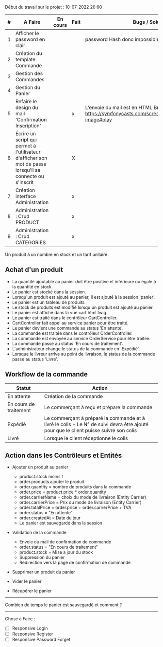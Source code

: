 Début du travail sur le projet : 10-07-2022 20:00

| #   | A Faire                                                                                                    | En cours | Fait | Bugs / Solution                                                                                    | Abandonné |
|-----|------------------------------------------------------------------------------------------------------------|----------|------|----------------------------------------------------------------------------------------------------|-----------|
| 1   | Afficher le password en clair                                                                              |          |      | password Hash donc impossible de l'afficher                                                        | X         |
| 2   | Création du template Commande                                                                              |          |      |                                                                                                    |           |
| 3   | Gestion des Commandes                                                                                      |          |      |                                                                                                    |           |
| 4   | Gestion du Panier                                                                                          |          |      |                                                                                                    |           |
| 5   | Refaire le design du mail 'Confirmation Inscription'                                                       |          | x    | L'envoie du mail est en HTML Brut / https://symfonycasts.com/screencast/mailer/embedded-image#play |           |
| 6   | Écrire un script qui permet à l'utilisateur d'afficher son mot de passe lorsqu'il se connecte ou s'inscrit |          | X    |                                                                                                    |           |    
| 7   | Création interface Administration                                                                          |          | x    |                                                                                                    |           |
| 8   | Administration : Crud PRODUCT                                                                              |          | x    |                                                                                                    |           |
| 9   | Administration : Crud CATEGORIES                                                                           |          | x    |                                                                                                    |           |

Un produit à un nombre en stock et un tarif unitaire

## Achat d'un produit

- La quantité ajoutable au panier doit être positive et inférieure ou égale à la quantité en stock.
- Le panier est stocké dans la session.
- Lorsqu'un produit est ajouté au panier, il est ajouté à la session 'panier'.
- Le panier est un tableau de produits.
- Le stock de produits est modifié lorsqu'un produit est ajouté au panier.
- Le panier est affiché dans la vue cart.html.twig.
- Le panier est traité dans le contrôleur CartController.
- CartController fait appel au service panier pour être traité.
- Le panier devient une commande au status 'En attente'.
- La commande est traitée dans le contrôleur OrderController.
- La commande est envoyée au service OrderService pour être traitée.
- La commande passe au status 'En cours de traitement'.
- L'administrateur change le status de la commande en 'Expédié'.
- Lorsque le livreur arrive au point de livraison, le status de la commande passe au status 'Livré'.

## Workflow de la commande

| Statut                 | Action                                                                                                                                |
|------------------------|---------------------------------------------------------------------------------------------------------------------------------------|
| En attente             | Création de la commande                                                                                                               |
| En cours de traitement | Le commerçant à reçu et prépare la commande                                                                                           |
| Expédié                | Le commerçant à préparé la commande et à livré le colis - Le N° de suivi devra être ajouté pour que le client puisse suivre son colis |
| Livré                  | Lorsque le client réceptionne le colis                                                                                                |

## Action dans les Contrôleurs et Entités

- Ajouter un produit au panier
    - product.stock moins 1
    - order.products ajouter le produit
    - order.quantity = nombre de produits dans la commande
    - order.price = product.price * order.quantity
    - order.carrierName = choix du mode de livraison (Entity Carrier)
    - order.carrierPrice = Prix du mode de livraison (Entity Carrier)
    - order.totalPrice = order.price + order.carrierPrice + TVA
    - order.status = "En attente"
    - order.createdAt = Date du jour
    - Le panier est sauvegardé dans la session

- Validation de la commande
  - Envoie du mail de confirmation de commande
  - order.status = "En cours de traitement"
  - product.stock = Mise a jour du stock
  - Suppression du panier
  - Redirection vers la page de confirmation de commande

- Supprimer un produit du panier
- Vider le panier
- Récupérer le panier

<hr>

Combien de temps le panier est sauvegardé et comment ?

<hr>

Chose à Faire :

- [ ] Responsive Login
- [ ] Responsive Register
- [ ] Responsive Password Forget
